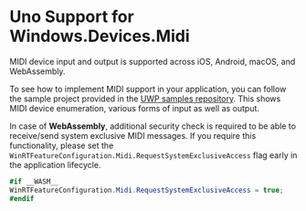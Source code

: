 # Uno Support for Windows.Devices.Midi

MIDI device input and output is supported across iOS, Android, macOS, and WebAssembly.

To see how to implement MIDI support in your application, you can follow the sample project provided in the [UWP samples repository](https://github.com/microsoft/Windows-universal-samples/tree/master/Samples/MIDI). This shows MIDI device enumeration, various forms of input as well as output.

In case of **WebAssembly**, additional security check is required to be able to receive/send system exclusive MIDI messages. If you require this functionality, please set the `WinRTFeatureConfiguration.Midi.RequestSystemExclusiveAccess` flag early in the application lifecycle.

```C#
#if __WASM__
WinRTFeatureConfiguration.Midi.RequestSystemExclusiveAccess = true;
#endif
```